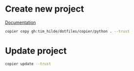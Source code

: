 # Create new project

[Documentation](https://copier.readthedocs.io/en/stable/)

```sh
copier copy gh:tim_hilde/dotfiles/copier/python . --trust
```

# Update project

```sh
copier update --trust
```
